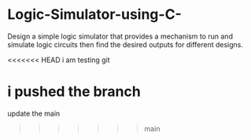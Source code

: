 # Logic-Simulator-using-C-
Design a simple logic simulator that provides a mechanism to run and simulate logic circuits then find the desired outputs for different designs.

<<<<<<< HEAD
i am testing git

i pushed the branch
=======
update the main
>>>>>>> main
